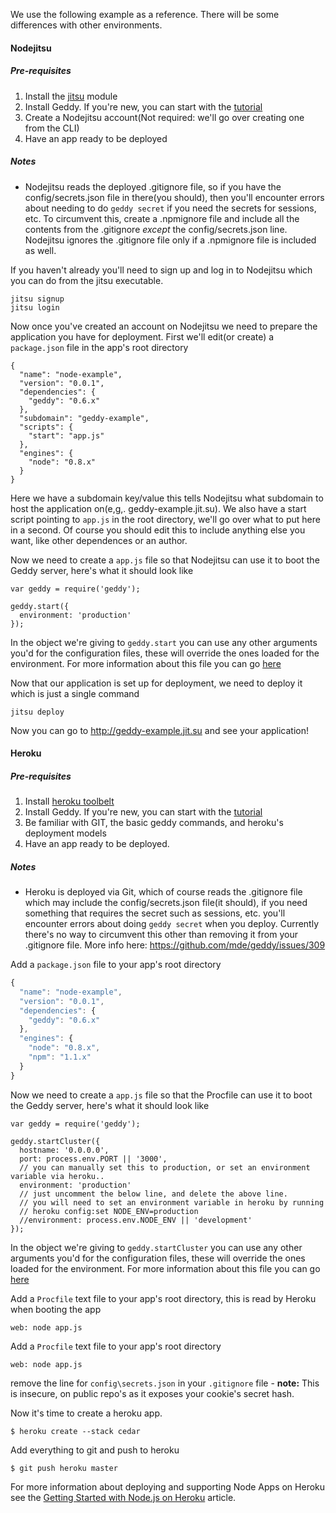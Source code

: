 We use the following example as a reference. There will be some differences with other environments.

#### Nodejitsu

##### Pre-requisites
1. Install the [jitsu](https://npmjs.org/package/jitsu) module
2. Install Geddy. If you're new, you can start with the [tutorial](http://geddyjs.org/tutorial)
3. Create a Nodejitsu account(Not required: we'll go over creating one from the CLI)
4. Have an app ready to be deployed

##### Notes
* Nodejitsu reads the deployed .gitignore file, so if you have the config/secrets.json file in there(you should), then you'll encounter errors about needing to do `geddy secret` if you need the secrets for sessions, etc. To circumvent this, create a .npmignore file and include all the contents from the .gitignore _except_ the config/secrets.json line. Nodejitsu ignores the .gitignore file only if a .npmignore file is included as well.

If you haven't already you'll need to sign up and log in to Nodejitsu which you can do from the jitsu executable.
```
jitsu signup
jitsu login
```

Now once you've created an account on Nodejitsu we need to prepare the application you have for deployment. First we'll edit(or create) a `package.json` file in the app's root directory
```
{
  "name": "node-example",
  "version": "0.0.1",
  "dependencies": {
    "geddy": "0.6.x"
  },
  "subdomain": "geddy-example",
  "scripts": {
    "start": "app.js"
  },
  "engines": {
    "node": "0.8.x"
  }
}
```
Here we have a subdomain key/value this tells Nodejitsu what subdomain to host the application on(e,g,. geddy-example.jit.su). We also have a start script pointing to `app.js` in the root directory, we'll go over what to put here in a second. Of course you should edit this to include anything else you want, like other dependences or an author.

Now we need to create a `app.js` file so that Nodejitsu can use it to boot the Geddy server, here's what it should look like
```
var geddy = require('geddy');

geddy.start({
  environment: 'production'
});
```
In the object we're giving to `geddy.start` you can use any other arguments you'd for the configuration files, these will override the ones loaded for the environment. For more information about this file you can go [here](https://github.com/mde/geddy/wiki/Using-Geddy-without-the-CLI)

Now that our application is set up for deployment, we need to deploy it which is just a single command
```
jitsu deploy
```
Now you can go to http://geddy-example.jit.su and see your application!

#### Heroku

##### Pre-requisites
1. Install [heroku toolbelt](https://devcenter.heroku.com/articles/quickstart#step-2-install-the-heroku-toolbelt)
2. Install Geddy. If you're new, you can start with the [tutorial](http://geddyjs.org/tutorial)
3. Be familiar with GIT, the basic geddy commands, and heroku's deployment models
4. Have an app ready to be deployed.

##### Notes
* Heroku is deployed via Git, which of course reads the .gitignore file which may include the config/secrets.json file(it should), if you need something that requires the secret such as sessions, etc. you'll encounter errors about doing `geddy secret` when you deploy. Currently there's no way to circumvent this other than removing it from your .gitignore file. More info here: https://github.com/mde/geddy/issues/309

Add a `package.json` file to your app's root directory

```javascript
{
  "name": "node-example",
  "version": "0.0.1",
  "dependencies": {
    "geddy": "0.6.x"
  },
  "engines": {
    "node": "0.8.x",
    "npm": "1.1.x"
  }
}
```
Now we need to create a `app.js` file so that the Procfile can use it to boot the Geddy server, here's what it should look like
```
var geddy = require('geddy');

geddy.startCluster({
  hostname: '0.0.0.0',
  port: process.env.PORT || '3000',
  // you can manually set this to production, or set an environment variable via heroku..
  environment: 'production'
  // just uncomment the below line, and delete the above line.
  // you will need to set an environment variable in heroku by running
  // heroku config:set NODE_ENV=production
  //environment: process.env.NODE_ENV || 'development'
});
```
In the object we're giving to `geddy.startCluster` you can use any other arguments you'd for the configuration files, these will override the ones loaded for the environment. For more information about this file you can go [here](https://github.com/mde/geddy/wiki/Using-Geddy-without-the-CLI)


Add a `Procfile` text file to your app's root directory, this is read by Heroku when booting the app

```
web: node app.js
```

Add a `Procfile` text file to your app's root directory

```
web: node app.js
```

remove the line for `config\secrets.json` in your `.gitignore` file - **note:** This is insecure, on public repo's as it exposes your cookie's secret hash.


Now it's time to create a heroku app.

```
$ heroku create --stack cedar
```

Add everything to git and push to heroku

```
$ git push heroku master
```

For more information about deploying and supporting Node Apps on Heroku see the [Getting Started with Node.js on Heroku](https://devcenter.heroku.com/articles/nodejs) article.
